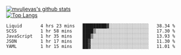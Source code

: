 [![mvuljevas's github stats](https://github-readme-stats.vercel.app/api?username=mvuljevas&show_icons=true&theme=dracula)](https://www.mvuljevas.com)
<br>
[![Top Langs](https://github-readme-stats.vercel.app/api/top-langs/?username=mvuljevas&theme=dracula)](https://www.mvuljevas.com)

<!--START_SECTION:waka-->
```text
Liquid       4 hrs 23 mins   █████████▓░░░░░░░░░░░░░░░   38.34 % 
SCSS         1 hr 58 mins    ████▒░░░░░░░░░░░░░░░░░░░░   17.30 % 
JavaScript   1 hr 35 mins    ███▒░░░░░░░░░░░░░░░░░░░░░   13.93 % 
JSON         1 hr 17 mins    ██▓░░░░░░░░░░░░░░░░░░░░░░   11.30 % 
YAML         1 hr 15 mins    ██▓░░░░░░░░░░░░░░░░░░░░░░   11.01 % 
```
<!--END_SECTION:waka-->
